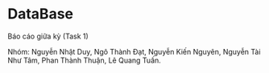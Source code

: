 # DataBase
Báo cáo giữa kỳ (Task 1)

Nhóm: 
Nguyễn Nhật Duy,
Ngô Thành Đạt,
Nguyễn Kiến Nguyên,
Nguyễn Tài Như Tâm,
Phan Thành Thuận,
Lê Quang Tuấn.
